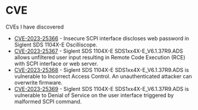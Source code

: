 # CVE
CVEs I have discovered
* [CVE-2023-25366](CVE-2023-25366.md) - Insecure SCPI interface discloses web password in Siglent SDS 1104X-E Oscilliscope.
* [CVE-2023-25367](CVE-2023-25367.md) - Siglent SDS 1104X-E SDS1xx4X-E_V6.1.37R9.ADS allows unfiltered user input resulting in Remote Code Execution (RCE) with SCPI interface or web server.
* [CVE-2023-25368](CVE-2023-25368.md) - Siglent SDS 1104X-E SDS1xx4X-E_V6.1.37R9.ADS is vulnerable to Incorrect Access Control. An unauthenticated attacker can overwrite firmware.
* [CVE-2023-25369](CVE-2023-25369.md) - Siglent SDS 1104X-E SDS1xx4X-E_V6.1.37R9.ADS is vulnerable to Denial of Service on the user interface triggered by malformed SCPI command.
